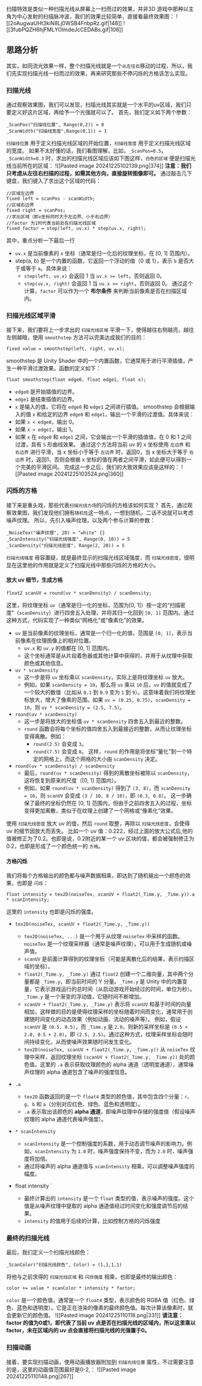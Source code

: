 扫描特效是类似一种扫描光线从屏幕上一扫而过的效果，并非3D 游戏中那种以主角为中心发射的扫描脉冲波，我们的效果比较简单，直接看最终效果图：
![[2oAugwaUHt3kiN8Lj0WSB4FnbpRz.gif|148]]   ![[3fubPQZH6hjFMLYOlmdeJcCEDABs.gif|106]]
## 思路分析
其实，如同流光效果一样，整个扫描光线就是一个`从左往右`移动的过程，所以，我们先实现扫描光线一扫而过的效果，再来研究那些不停闪烁的方格该怎么实现。

### 扫描光线
通过观察效果图，我们可以发现，扫描光线其实就是一个水平的uv区域，我们只要定义好这片区域，再给予一个光强就可以了。
首先，我们定义如下两个参数：
```shader
_ScanPos("扫描线位置", Range(0,2)) = 0 
_ScanWidth("扫描线宽度",Range(0,1)) = 1
```
`扫描线位置` 用于定义扫描光线区域的开始位置，`扫描线宽度` 用于定义扫描光线区域的宽度。
如果不太好懂的话，我们看图理解，比如，`_ScanPos=0.5`，`_ScanWidth=0.3` 时，求出的扫描光线区域应该如下图这样，`白色的区域` 便是扫描光线当前所在的区域：
![[Pasted image 20241225102139.png|374]]
**注意：我们只考虑从左往右扫描的过程，如需其他方向，直接旋转图像即可。**
通过敲击几下键盘，我们键入了求出这个区域的代码：
```shader
//区域左边界 
fixed left = scanPos - scanWidth; 
//区域右边界 
fixed right = scanPos; 
//求出区域（即x坐标同时大于左边界、小于右边界） 
//factor 为1时代表当前处在扫描光线区域 
fixed factor = step(left, uv.x) * step(uv.x, right);
```
其中，重点分析一下最后一行
- `uv.x` 是当前像素的 `x` 坐标（通常是归一化后的纹理坐标，在 [0, 1] 范围内）。
- step(a, b) 是一个内置的函数，它返回一个浮动的值（0 或 1），表示 `b` 是否大于或等于 `a`。具体来说：
    - `step(left, uv.x)` 会返回 1 当 `uv.x >= left`，否则返回 0。
    - `step(uv.x, right)` 会返回 1 当 `uv.x <= right`，否则返回 0。
通过这个计算，`factor` 可以作为一个 **布尔条件** 来判断当前像素是否在扫描区域内。
### 扫描光线区域平滑
接下来，我们要将上一步求出的 `扫描光线区域` 平滑一下，使得越往右侧越亮，越往左侧越暗，使用 `smoothstep` 方法可以完美达成我们的目的：
```shader
fixed value = smoothstep(left, right, uv.x);
```
smoothstep 是 Unity Shader 中的一个内置函数，它通常用于进行平滑插值，产生一种平滑过渡效果。函数的定义如下：
```shader
float smoothstep(float edge0, float edge1, float x);
```
- `edge0` 是开始插值的边界。
- `edge1` 是结束插值的边界。
- `x` 是输入的值，它将在 `edge0` 和 `edge1` 之间进行插值。
smoothstep 会根据输入的值 `x` 和给定的边界 `edge0` 和 `edge1`，输出一个平滑的过渡值。具体来说：
- 如果 `x < edge0`，输出 0。
- 如果 `x > edge1`，输出 1。
- 如果 `x` 在 `edge0` 和 `edge1` 之间，它会输出一个平滑的插值值，在 0 和 1 之间过渡，具有 `S` 形曲线效果。
通过这个方法将当前 uv 的 x 坐标使用 `左边界` 和 `右边界` 进行平滑，当 x 坐标小于等于 `左边界` 时，返回0，当 x 坐标大于等于 `右边界` 时，返回1，否则会根据 x 坐标的值在两者之间平滑，如此便可以得到一个完美的平滑区间。
完成这一步之后，我们的大致效果应该是这样的：
![[Pasted image 20241225103524.png|360]]
### 闪烁的方格
接下来是重头戏，那些代表`扫描光线力场`的闪烁的方格该如何实现？
首先，通过观察效果图，我们发现他们拥有`随机性`这一特点，一想到随机，二话不说就可以考虑噪声纹理。
所以，先引入噪声纹理，以及两个参与计算的参数：
```
_NoiseTex("噪声纹理", 2D) = "white" {} 
_ScanIntensity("扫描光线强度", Range(0, 10)) = 5 
_ScanDensity("扫描光线密度", Range(2, 20)) = 5
```
`扫描光线强度` 毋容置疑，就是最终显示的扫描光线区域强度，而 `扫描光线密度`，很明显在这里他的作用就是定义了扫描光线中那些闪烁的方格的大小。
#### 放大 uv 细节，生成方格
```shader
float2 scanUV = round(uv * scanDensity) / scanDensity;
```
这里，将纹理坐标 `uv`（通常是归一化的坐标，范围为\[0, 1]）按一定的“扫描密度”（`scanDensity`）进行四舍五入处理，并将其归一化回到 `[0, 1]` 范围内。通过这种方式，代码实现了一种类似“网格化”或“像素化”的效果。
-  `uv` 是当前像素的纹理坐标，通常是一个归一化的值，范围是 `[0, 1]`，表示当前像素在纹理图像上的相对位置。
    - `uv.x` 和 `uv.y` 的值都在 [0, 1] 范围内。
    - 这个坐标通常是从片段着色器或其他计算中获得的，并用于从纹理中获取颜色或其他信息。
-  `uv * scanDensity`
	- 这一步是将 `uv` 坐标乘以 `scanDensity`，实际上是将纹理坐标 `uv` 放大。  
    - 例如，如果 `scanDensity = 10`，那么将 `uv` 乘以 `10` 后，`uv` 的值就变成了一个较大的数值（比如从 `0.1` 到 `0.9` 变为 `1` 到 `9`）。这意味着我们将纹理坐标放大，增大了像素的范围。如果 `uv = (0.25, 0.75)`，`scanDensity = 10`，则 `uv * scanDensity = (2.5, 7.5)`。
- `round(uv * scanDensity)`
    - 这一步是将放大的坐标值 `uv * scanDensity` 四舍五入到最近的整数。
    - `round` 函数会将每个坐标的值四舍五入到最接近的整数，从而让纹理坐标变得离散。例如：
        - `round(2.5)` 会变成 `3`。
        - `round(7.5)` 会变成 `8`。
     这样，`round` 的作用是将坐标“量化”到一个特定的网格上，而这个网格的大小由 `scanDensity` 决定。
-  `round(uv * scanDensity) / scanDensity`
    - 最后，`round(uv * scanDensity)` 得到的离散坐标被除以 `scanDensity`，这将恢复到原来的尺度（[0, 1] 范围内）。
    - 例如，如果 `round(uv * scanDensity)` 得到了 `(3, 8)`，而 `scanDensity = 10`，则 `scanUV` 会变成 `(3 / 10, 8 / 10)`，即 `(0.3, 0.8)`。
     这一步确保了最终的坐标仍然在 [0, 1] 范围内，但由于之前四舍五入的过程，坐标变得更加离散，类似于在纹理上创建了一个网格或“像素化”效果。
 
使用 `扫描光线密度` 放大 uv 的值，然后 `round` 取整，再除以 `扫描光线密度`，会使得 uv 的细节因放大而丢失。
比如一个 uv 值：0.222，经过上面的放大公式后,他的值被修正为了0.2。也即是说，0.2附近的某一个 uv 区块的值，都会被强制修正为0.2，也即是形成了一个颜色统一的 `方格`。
#### 方格闪烁
我们将每个方格输出的颜色都与噪声数据相乘，即达到了随机输出一个颜色的效果，也即是 `闪烁`：
```shader
float intensity = tex2D(noiseTex, scanUV + float2(_Time.y, _Time.y)).a * scanIntensity;
```
这里的 `intensity` 也即是闪烁的强度。
-  `tex2D(noiseTex, scanUV + float2(_Time.y, _Time.y))`
    - `tex2D(noiseTex, ...)` 是一个用于从纹理 `noiseTex` 中采样的函数。`noiseTex` 是一个纹理采样器（通常是噪声纹理），可以用于生成随机或噪声值。
    - `scanUV` 是前面计算得到的纹理坐标（可能是离散化后的结果，表示扫描区域的坐标）。
    - `float2(_Time.y, _Time.y)` 通过 `float2` 创建一个二维向量，其中两个分量都是 `_Time.y`，即当前时间的 Y 分量。`_Time.y` 是 Unity 中的内置变量，它表示游戏运行的总时间（从启动游戏开始经过的时间，单位为秒）。`_Time.y` 是一个渐变的浮动值，它随时间不断增加。
    - `scanUV + float2(_Time.y, _Time.y)` 表示将 `scanUV` 和基于时间的向量相加，这样做的目的是使得纹理采样的坐标随着时间而变化，通常用于创建随时间变化的动态效果（例如动画、流动的噪声等）。
     例如，假设 `scanUV` 是 `(0.5, 0.5)`，而 `_Time.y` 是 `2.0`，则新的采样坐标是 `(0.5 + 2.0, 0.5 + 2.0)`，即 `(2.5, 2.5)`。通过这种方式，纹理采样坐标会随时间持续变化，从而使噪声效果随时间发生变化。
    - `tex2D(noiseTex, scanUV + float2(_Time.y, _Time.y))` 从 `noiseTex` 纹理中采样，返回纹理坐标 `(scanUV + float2(_Time.y, _Time.y))` 处的颜色值。这里的 `.a` 表示获取纹理颜色的 alpha 通道（透明度通道），通常噪声纹理的 alpha 通道包含了噪声的强度信息。
- `.a`
    - `tex2D` 函数返回的是一个 `float4` 类型的颜色值，其中包含四个分量：`r`、`g`、`b` 和 `a`（分别对应红色、绿色、蓝色和透明度）。
    - `.a` 表示取出该颜色的 **alpha 通道**，即噪声纹理中存储的强度值（假设噪声纹理的 alpha 通道代表噪声强度）。
- `* scanIntensity`
    - `scanIntensity` 是一个控制强度的系数，用于动态调节噪声的影响力。例如，`scanIntensity` 为 `1.0` 时，噪声强度保持不变，而为 `2.0` 时，噪声强度将加倍。
    - 通过将噪声的 alpha 通道值与 `scanIntensity` 相乘，可以调整噪声强度的幅度。
    
- float intensity `
     - 最终计算出的 `intensity` 是一个 `float` 类型的值，表示噪声的强度。这个值是从噪声纹理中提取的 alpha 通道值经过时间变化和强度调节后的结果。
    - `intensity` 的值用于后续的计算，比如控制方格的闪烁强度
### 最终的扫描光线
最后，我们定义一个扫描光线颜色：
```shader
_ScanColor("扫描光线颜色", Color) = (1,1,1,1)
```
将他与之前求得的 `扫描光线区域` 和 `闪烁强度` 相乘，也即是最终的输出颜色：
```shader
color += value * scanColor * intensity * factor;
```
`color` 是一个颜色值，通常是一个 `float4` 类型，表示颜色的 RGBA 值（红色、绿色、蓝色和透明度）。它是正在渲染的像素的最终颜色值。每次计算该像素时，就会更新它的颜色值。
![[Pasted image 20241225110118.png|331]]
**请注意：factor 的值为0或1，即代表了当前 uv 点是否在扫描光线的区域内，所以这里乘以 factor，未在区域内的 uv 点会直接将扫描光线的光强置于0。**
### 扫描动画
接着，要实现扫描动画，使用动画播放器附加到 `扫描光线位置` 属性，不过需要注意的是，这里的动画值范围最好是0-2,：
![[Pasted image 20241225110148.png|267]]
